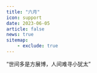 ```yaml
---
title: "六月"
icon: support
date: 2023-06-05
article: false
news: true
sitemap:
    - exclude: true
---
```

“世间多是方展博，人间难寻小犹太”
<BiliBili bvid="BV1ve4y1776E" />
<!-- more --> 